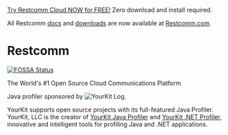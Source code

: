
[Try Restcomm Cloud NOW for FREE!](https://www.restcomm.com/sign-up/) Zero download and install required.


All Restcomm [docs](https://www.restcomm.com/docs/) and [downloads](https://www.restcomm.com/downloads/) are now available at [Restcomm.com](https://www.restcomm.com).



Restcomm
========


[![FOSSA Status](https://app.fossa.io/api/projects/git%2Bhttps%3A%2F%2Fgithub.com%2FRestComm%2FRestcomm-Connect.svg?type=shield)](https://app.fossa.io/projects/git%2Bhttps%3A%2F%2Fgithub.com%2FRestComm%2FRestcomm-Connect?ref=badge_shield)

The World's #1 Open Source Cloud Communications Platform

Java profiler sponsored by ![YourKit Log](https://www.yourkit.com/images/yklogo.png). 

YourKit supports open source projects with its full-featured Java Profiler.
YourKit, LLC is the creator of <a href="https://www.yourkit.com/java/profiler/">YourKit Java Profiler</a>
and <a href="https://www.yourkit.com/.net/profiler/">YourKit .NET Profiler</a>,
innovative and intelligent tools for profiling Java and .NET applications.
